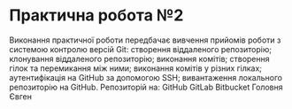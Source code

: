 # Практична робота №2
Виконання практичної роботи передбачає вивчення прийомів роботи з системою контролю версій Git:
створення віддаленого репозиторію;
клонування віддаленого репозиторію;
виконання комітів;
створення гілок та перемикання між ними;
виконання комітів у різних гілках;
аутентифікація на GitHub за допомогою SSH;
вивантаження локального репозиторію на GitHub.
Репозиторій на:
 GitHub
 GitLab
 Bitbucket
Головня Євген
